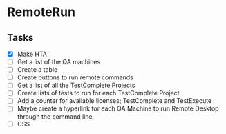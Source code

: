 # RemoteRun

## Tasks

- [x] Make HTA
- [ ] Get a list of the QA machines
- [ ] Create a table
- [ ] Create buttons to run remote commands
- [ ] Get a list of all the TestComplete Projects
- [ ] Create lists of tests to run for each TestComplete Project
- [ ] Add a counter for available licenses; TestComplete and TestExecute
- [ ] Maybe create a hyperlink for each QA Machine to run Remote Desktop through the command line
- [ ] CSS